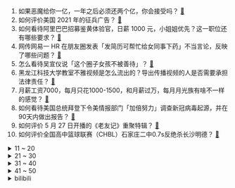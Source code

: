 1. 如果恶魔给你一亿，一年之后必须还两个亿，你会接受吗？ [:link:](https://www.zhihu.com/question/392418796)
2. 如何评价美国 2021 年的征兵广告？ [:link:](https://www.zhihu.com/question/461629217)
3. 如何看待阿里巴巴招募鉴黄体验官，日薪 1000 元，小姐姐优先？这一职位还有哪些要求？ [:link:](https://www.zhihu.com/question/461654968)
4. 网传网易一 HR 在朋友圈发表「发简历可帮忙给女同事下药」不当言论，反映了哪些问题？ [:link:](https://www.zhihu.com/question/461710464)
5. 怎么看待吴宣仪说「这个圈子女孩不被善待」？ [:link:](https://www.zhihu.com/question/461702905)
6. 黑龙江科技大学教室不雅视频是怎么流出的？导出传播视频的人是否需要承担法律责任？ [:link:](https://www.zhihu.com/question/461646094)
7. 月薪工资7000，每月只花1000-1500，和月薪过万，每月月光族有啥不一样的感觉？ [:link:](https://www.zhihu.com/question/392697045)
8. 如何看待美国总统拜登下令美情报部门「加倍努力」调查新冠病毒起源，并在90天内做出报告？ [:link:](https://www.zhihu.com/question/461618517)
9. 如何评价 5 月 27 日开播的《老友记》重聚特辑？ [:link:](https://www.zhihu.com/question/461638513)
10. 如何评价全国高中篮球联赛（CHBL）石家庄二中0.7s反绝杀长沙明德？ [:link:](https://www.zhihu.com/question/460456997)
<details>
<summary>11 ~ 20</summary>

11. 如何评价 CA 最新的声明停更《全面战争三国》后续 dlc？ [:link:](https://www.zhihu.com/question/461765337)
12. 一个科研能力极强的人提出不读博了，该如何挽留？ [:link:](https://www.zhihu.com/question/461395135)
13. 如何评价《一人之下》漫画 528（560）话？ [:link:](https://www.zhihu.com/question/461736510)
14. 有哪些你认为可以封神的剧本杀？ [:link:](https://www.zhihu.com/question/448538675)
15. 如果不考虑能否实现或买到，你家孩子最想要的儿童节礼物会是什么？ [:link:](https://www.zhihu.com/question/461342028)
16. 有没有极致温柔的微信状态文案？ [:link:](https://www.zhihu.com/question/449122893)
17. 对于护肤与化妆毫无经验的大一女生，应该如何入门？ [:link:](https://www.zhihu.com/question/34523794)
18. 福建两民警涉嫌酒后强奸妇女， 1 人被判 9 年，案件具体情况是如何的？还有哪些信息值得关注？ [:link:](https://www.zhihu.com/question/461643644)
19. 员工拒绝钉钉打卡遭开除索赔近 60 万，法院判决公司支付员工 4 万元，你怎么看？ [:link:](https://www.zhihu.com/question/461485904)
20. 如何看待深圳拟修订户籍迁入规定，将核准类学历型人才底线调整为全日制本科？ [:link:](https://www.zhihu.com/question/461483001)
</details>
<details>
<summary>21 ~ 30</summary>

21. 教练白色月牙回归，LDL 冠军上单 Qingtian 加盟，如何评价夏季赛 TES 战队的整体阵容？ [:link:](https://www.zhihu.com/question/461563164)
22. 如何看待京都大学开创以来首次因抄袭论文取消毕业生博士学位，当事人系上海电力大学讲师？ [:link:](https://www.zhihu.com/question/461424721)
23. 如何看待长沙教师招聘 4 分就进面试，教育局：学生不够阳刚，提升男性教师比例？ [:link:](https://www.zhihu.com/question/461547536)
24. 2岁宝宝情绪大起大伏，一件小事就能被无限点燃，还哄不住，有什么办法应对？ [:link:](https://www.zhihu.com/question/458309260)
25. 为什么萧炎拼命磕药却没有出现根基不稳，气血虚浮的情况，反而能花式越级单挑？ [:link:](https://www.zhihu.com/question/461264979)
26. 有哪些字简体比繁体要好? [:link:](https://www.zhihu.com/question/459988186)
27. 翟天临学术造假事件后有学生说「论文查重过于严格」，长远看这是好事还是坏事？ [:link:](https://www.zhihu.com/question/461305806)
28. 618买iphone12划算吗？ [:link:](https://www.zhihu.com/question/458591246)
29. 微软 CEO 称「下一代 Windows 系统将很快宣布」，你对此有哪些期待？ [:link:](https://www.zhihu.com/question/461439249)
30. 《龙珠》中为什么悟空一长大就和琪琪结婚，而不是和布尔玛？ [:link:](https://www.zhihu.com/question/295712652)
</details>
<details>
<summary>31 ~ 40</summary>

31. 辽宁阜新一辆机动车突发爆炸，驾驶人当场死亡，5 人轻伤，事故原因可能是什么？如何避免此类事故发生？ [:link:](https://www.zhihu.com/question/461279720)
32. 在岸和离岸人民币对美元汇率升到 6.3 元，你怎么看？将产生哪些影响？ [:link:](https://www.zhihu.com/question/461501137)
33. 郭靖第一次见黄蓉，为什么就敢把全部身家给对方? [:link:](https://www.zhihu.com/question/423933346)
34. 0到1之间所有有理数之和 ，和1到2之间的有理数之和，哪个大？ [:link:](https://www.zhihu.com/question/454607643)
35. 距离不如枪戟，破甲不如钝器，制作及维护成本还高，刀剑存在的意义是什么？ [:link:](https://www.zhihu.com/question/458992980)
36. 有哪些你结婚后才能明白的道理？ [:link:](https://www.zhihu.com/question/454665844)
37. 如何看待福奇等美国科学家改口支持所谓「对中国进行病毒起源调查」？ [:link:](https://www.zhihu.com/question/461340656)
38. 究竟是互联网加班狠还是设计院加班狠？ [:link:](https://www.zhihu.com/question/461283075)
39. 如何看待成都常住人口突破 2000 万，比 2010 年增加了 500  多万？对成都发展有哪些影响？ [:link:](https://www.zhihu.com/question/461488384)
40. 有哪些美食让你吃过一次就立马动手尝试？ [:link:](https://www.zhihu.com/question/294979999)
</details>
<details>
<summary>41 ~ 50</summary>

41. 人奋斗目的是为了什么? [:link:](https://www.zhihu.com/question/459060034)
42. 对于 2021 年高考志愿填报你有什么好的建议？ [:link:](https://www.zhihu.com/question/456117303)
43. 龙虾（指海龙虾）怎么做才好吃？ [:link:](https://www.zhihu.com/question/59541089)
44. 你在玩游戏《巫师 3》时，做过哪些傻事？ [:link:](https://www.zhihu.com/question/454236368)
45. 电商运营的一天是怎样的？ [:link:](https://www.zhihu.com/question/26504506)
46. 女生在《王者荣耀》想要的细节是什么？ [:link:](https://www.zhihu.com/question/457200823)
47. 国产操作系统目前发展到了哪个阶段？下一阶段要实现的主要目标是什么？ [:link:](https://www.zhihu.com/question/459912978)
48. 5 月 26 日广东新增 2 例本土确诊和 4 例无症状感染者，目前防疫情况如何？ [:link:](https://www.zhihu.com/question/461624554)
49. 22 考研双非本科生，想考上 211985 需要付出多少努力？有什么建议吗？ [:link:](https://www.zhihu.com/question/461472395)
50. 《原神》有没有可能和《明日方舟》联动，让能天使或者德克萨斯成为游戏中的五星或者四星新角色？ [:link:](https://www.zhihu.com/question/461119055)
</details><details>
<summary>bilibili</summary>

1. 再不科普，袁隆平的贡献就被黑的…只剩一篇论文了 [:link:](//www.bilibili.com/video/BV15q4y1j7Yu)
2. 真的能提现？难道是我错了？小伙跟拼多多硬刚，万万没想到...【拼多多套路大揭秘02】 [:link:](//www.bilibili.com/video/BV1qB4y1u7Jx)
3. 是谁在辱骂袁隆平？又是谁在为袁隆平的死欢呼？ [:link:](//www.bilibili.com/video/BV1Hv411V7KJ)
4. 【亮记生物鉴定】网络热传生物鉴定30 [:link:](//www.bilibili.com/video/BV1Dv411G7v4)
5. 被人砸坏了脑袋，46岁大哥出门被骂像“丧尸”：那我也得出来挣钱 [:link:](//www.bilibili.com/video/BV1ih411Y7KD)
6. 【危机合约#5】全网首杀 危机等级31 愿我的弹雨能熄灭你们的痛苦 [:link:](//www.bilibili.com/video/BV1v44y1z7gv)
7. 探秘中国边境小镇！100度火山温泉做菜好吃吗？ [:link:](//www.bilibili.com/video/BV1oA411g7ZQ)
8. 我是谁？ [:link:](//www.bilibili.com/video/BV1f54y1V7FR)
9. 国内首个全息投影红绿灯？这可真的是绝了【阅片无数Ⅱ 04】 [:link:](//www.bilibili.com/video/BV1B64y1o7XK)
10. 【黑胶】周杰伦《以父之名》史诗级神曲！华语乐坛巅峰神作！ [:link:](//www.bilibili.com/video/BV1pv411V73W)
<details>
<summary>11 ~ 20</summary>

11. 饮茶哥：兄弟，今日放假！放假就系要饮茶！ [:link:](//www.bilibili.com/video/BV1j64y1o7QZ)
12. 徐大虾勇斗鲨鱼 [:link:](//www.bilibili.com/video/BV1dv411G7iq)
13. 深深扎根在中华土地上，历久弥新的茶文化 [:link:](//www.bilibili.com/video/BV1P64y1o7RZ)
14. 《明日方舟》全新故事「灯火序曲」活动宣传PV [:link:](//www.bilibili.com/video/BV1oV411j7cx)
15. 普通人在家减肚子，变化有多离谱？【附操作】 [:link:](//www.bilibili.com/video/BV1TK4y1V7Wu)
16. 世界缅怀！外国小伙拼千块魔方画像纪念袁老【魔方先生 Mr.puzzle】 [:link:](//www.bilibili.com/video/BV1654y1V76f)
17. 【光谱行动】危机等级31  槊扬铳起裂坚胄  浪浊血涌折锋戟 [:link:](//www.bilibili.com/video/BV1F64y1o7DE)
18. 为了把握舞伴，我现在只想搞 W ! [:link:](//www.bilibili.com/video/BV11o4y117en)
19. 恭喜RNG [:link:](//www.bilibili.com/video/BV1Ky4y137U8)
20. 双一流高校《让绩点飞》 [:link:](//www.bilibili.com/video/BV1pK4y1R7vL)
</details>
<details>
<summary>21 ~ 30</summary>

21. 【王冰冰x青年大学习Vlog02】来不及解释了，上车！ [:link:](//www.bilibili.com/video/BV1Ho4y117aw)
22. 留澳九年后，我为什么决定回国了？ [:link:](//www.bilibili.com/video/BV19U4y1L7u4)
23. C4炸弹之 精 准 制 导 【C4快乐阴人流#19】 [:link:](//www.bilibili.com/video/BV1LQ4y1d7if)
24. 袁老遗体身覆国旗安卧鲜花翠柏丛中 [:link:](//www.bilibili.com/video/BV1vo4y117oK)
25. 2021淘宝沙雕新闻盘点｜丑哭买家，逼疯卖家 [:link:](//www.bilibili.com/video/BV13U4y1L7ff)
26. b站最全专业选择指南！61专业100嘉宾2个月爆肝硬核之作！第1期：历史国际关系政治社会心理英文小语种中文 [:link:](//www.bilibili.com/video/BV15b4y1Z7r6)
27. “读评论”不好意思啊，这次，我一定要赢！ [:link:](//www.bilibili.com/video/BV1GV41177Bh)
28. 工作室终于弄完了 [:link:](//www.bilibili.com/video/BV1vU4y1L75f)
29. faker:我都是自愿的，我喜欢 [:link:](//www.bilibili.com/video/BV13K4y1V78r)
30. 我 们 分 手 了 [:link:](//www.bilibili.com/video/BV1JU4y1L72M)
</details>
<details>
<summary>31 ~ 40</summary>

31. 650元伙食费让明星吃21天之鬼都不信的死亡尬交节目！ [:link:](//www.bilibili.com/video/BV1v54y1V7j5)
32. 我到底挣了多少w？30万粉丝UP真实收入！ [:link:](//www.bilibili.com/video/BV1b64y1k7KR)
33. 号称全球最有趣的迷宫难题，祖师爷原来长这样？ [:link:](//www.bilibili.com/video/BV1eB4y1u7bU)
34. 马王堆里的虫子、皇上的貂儿、淡水海马...国家动物标本资源库藏品大公开！ [:link:](//www.bilibili.com/video/BV1m54y1V7gp)
35. 全身涂满颜料吓疯老板！ [:link:](//www.bilibili.com/video/BV13V41177RG)
36. 到鳄鱼场抓条上100斤尼罗鳄，做红烧鳄鱼腩有多美味？"鳄鱼鞭"却被小俊哥吃了 [:link:](//www.bilibili.com/video/BV1KV41177zN)
37. 盲人母亲给脑瘫儿子炸香蕉，一句“我走了你只能饿死了”让人心疼。 [:link:](//www.bilibili.com/video/BV1Mo4y117B2)
38. 【时代少年团】分娩阵痛体验vlog [:link:](//www.bilibili.com/video/BV1qo4y117MU)
39. 火腿中的劳斯莱斯，开箱整整一只伊比利亚火腿，终极味觉大爆炸 [:link:](//www.bilibili.com/video/BV1FK4y1V7yC)
40. 650不够吃一天？社恐地狱的明星观察综艺《五十公里桃花坞》！ [:link:](//www.bilibili.com/video/BV1b54y1V7iT)
</details>
<details>
<summary>41 ~ 50</summary>

41. 《 B 站 西 游 究 极 大 战 》 [:link:](//www.bilibili.com/video/BV1b44y1z762)
42. 【卢克文工作室】卖菜生意都要抢？中国快速崛起沾染西方恶疾，反垄断背后大有深意 [:link:](//www.bilibili.com/video/BV17v411V7Yq)
43. 必胜客158自助又来啦！妹子一个人吃了512元回本了 [:link:](//www.bilibili.com/video/BV1h64y1k7Sv)
44. 胖 哥 不 要 啊 [:link:](//www.bilibili.com/video/BV1FK4y1V7Bv)
45. 必胜客158自助餐，4份牛排一份榴莲披萨，还有点零食，应该吃回本了 [:link:](//www.bilibili.com/video/BV1bK4y1R7tH)
46. 双 马 尾 弹 力 摇 [:link:](//www.bilibili.com/video/BV1HK4y1R7km)
47. 禁止任何流量明星演袁隆平 [:link:](//www.bilibili.com/video/BV1JQ4y1R79f)
48. 采访饮茶哥半小时！饮茶哥竟然会10种语言！饮茶哥居然这样上班！你想知道的都在这里！ [:link:](//www.bilibili.com/video/BV1WU4y1L7d6)
49. 不解决这个问题，一辈子驼背（附解决方案） [:link:](//www.bilibili.com/video/BV1V64y1k7Cc)
50. RNG夺冠后，Ghost向拳头官方实名举报选手gala比赛开挂！哈哈哈嗝~【美人鱼名场面】 [:link:](//www.bilibili.com/video/BV1yo4y117Qe)
</details>
<details>
<summary>51 ~ 60</summary>

51. 喜提全世界第二便宜的汽车！唉…... [:link:](//www.bilibili.com/video/BV1z44y1r7Tx)
52. WiFi慢多半是被蹭网了 [:link:](//www.bilibili.com/video/BV1Q44y1r782)
53. 爱情？不过是一种普通的玩意儿 [:link:](//www.bilibili.com/video/BV1G5411g7Yr)
54. 【赛事晚自习128】RNG决赛最险一局复盘！他们能夺冠真的不止靠卖挂！RNG vs DK细节分析 [:link:](//www.bilibili.com/video/BV1pq4y1j7YZ)
55. 300元的一个西瓜取汁器好用吗？奇葩厨具开箱！ [:link:](//www.bilibili.com/video/BV1P5411g7cp)
56. 袁隆平院士遗体送别仪式今日举行 [:link:](//www.bilibili.com/video/BV1BB4y1F78m)
57. 严重侮辱观众智商！逆天吐槽窒息爱情片《一不小心捡到爱》 [:link:](//www.bilibili.com/video/BV1h64y1o7Ap)
58. 试图和女票讲道理的你 [:link:](//www.bilibili.com/video/BV1MQ4y1d7qm)
59. 怪物（YOASOBI）／まふまふ【歌ってみた】 [:link:](//www.bilibili.com/video/BV1z64y1o7Zn)
60. 未播出视频！首次曝光谭sir第一次出镜 [:link:](//www.bilibili.com/video/BV1iN411Z7DA)
</details>
<details>
<summary>61 ~ 70</summary>

61. 手柄有后坐 打枪更快乐 [:link:](//www.bilibili.com/video/BV11A411g7na)
62. 《兄 弟 们，买 挂 吗？》 [:link:](//www.bilibili.com/video/BV1yU4y1L7W4)
63. 【原神】传 统 旱 厕 [:link:](//www.bilibili.com/video/BV19V411j7fV)
64. 【散人】史上最离谱 接龙你画我猜 全新玩法 [:link:](//www.bilibili.com/video/BV11v411G798)
65. 全程高能、泪腺爆棚、我等它的第二季！开年口碑最炸《窥探》大结局 [:link:](//www.bilibili.com/video/BV1XQ4y1R7Wg)
66. 救下魅魔小姐姐后，她打算这样报答我 [:link:](//www.bilibili.com/video/BV1ig411375C)
67. 客服：听懂了，但没完全懂 [:link:](//www.bilibili.com/video/BV1gQ4y1d72X)
68. 合金弹头X，中国美女玩家迎战韩国第一高手！ [:link:](//www.bilibili.com/video/BV13q4y1E7oi)
69. 印度霉菌疫情成”地狱“，为何依旧坚持援助外国？ [:link:](//www.bilibili.com/video/BV1o54y1V7ui)
70. 啊，我要疯狂推荐你们这个酸辣汤饺子，百吃不厌，味道绝美·日常治愈美食vlog [:link:](//www.bilibili.com/video/BV1No4y127Wi)
</details>
<details>
<summary>71 ~ 80</summary>

71. 把B站站长带到西沙赶海，误捕国家二级保护，差点... [:link:](//www.bilibili.com/video/BV1dN411Z7PC)
72. 全集！日剧封神之作！9.6分《白色巨塔》！一直被翻拍，从未被超越！ [:link:](//www.bilibili.com/video/BV11Q4y1R75S)
73. 【JUMP】别心疼老板，多心疼自己！ [:link:](//www.bilibili.com/video/BV1iK4y1R7UP)
74. 高考千万要到考场啊啊啊！！！ [:link:](//www.bilibili.com/video/BV1K64y1o7ho)
75. 花20万日元买一把可变形的Dominator是怎样的体验？哥：你敢再弄坏试试！ [:link:](//www.bilibili.com/video/BV1wQ4y1d7hc)
76. 【不懂就问】52：RNG夺冠竟成“外网公敌”？LCK赛区媒体“输不起”？Viper成LPL新一代“死歌” [:link:](//www.bilibili.com/video/BV11A411g7se)
77. 【罗云熙】万恶之源OP空耳就这？自创熙语唱JOJO主题曲！ [:link:](//www.bilibili.com/video/BV1Zy4y1g7x8)
78. 中美俄征兵广告一对比，评论区亮了 [:link:](//www.bilibili.com/video/BV19Q4y1R7vX)
79. 子弹都打不碎的鲁伯特之泪再次遇上液压机，会怎样呢？ [:link:](//www.bilibili.com/video/BV13v411V79u)
80. 别谦虚！这就是只有我们国家才能做到！ [:link:](//www.bilibili.com/video/BV1yU4y1L7o7)
</details>
<details>
<summary>81 ~ 90</summary>

81. 【生化危机8】八尺夫人-谁是我的新郎~ [:link:](//www.bilibili.com/video/BV1Xo4y117bC)
82. 如何拒绝道德绑架（三） [:link:](//www.bilibili.com/video/BV1254y1V7un)
83. 【沙雕剪辑#15】长枪点亮，AD厚葬！ [:link:](//www.bilibili.com/video/BV1oh411Y7Hj)
84. 非常凶猛的雀尾螳螂虾，攻击速度堪比子弹，出锅后都有点不敢下嘴 [:link:](//www.bilibili.com/video/BV1c44y1r7JZ)
85. 你有玩过这个画板吗？看看用来写字怎么样！ [:link:](//www.bilibili.com/video/BV1nK4y1R7WG)
86. 蓝色战衣×5 [:link:](//www.bilibili.com/video/BV1M44y1k7ym)
87. 【山河令衍生】【温周】七日回魂｜好好想一想，你到底是谁 [:link:](//www.bilibili.com/video/BV1iy4y1g7ih)
88. 整整花了一夜时间，搭造一幅袁爷爷的画像，永远缅怀。 [:link:](//www.bilibili.com/video/BV1k64y1d7CZ)
89. 有傻子，但我不说是谁 [:link:](//www.bilibili.com/video/BV1w64y1k7p5)
90. 爆破！阿特带你直击非法枪爆物品销毁现场！ [:link:](//www.bilibili.com/video/BV1uB4y1u7WC)
</details>
<details>
<summary>91 ~ 100</summary>

91. 史上最落魄富二代！20年不打扫？住豪宅却如流浪汉一般生活 [:link:](//www.bilibili.com/video/BV1Zy4y1g7sw)
92. 虚幻引擎5抢先体验版！！！ [:link:](//www.bilibili.com/video/BV1V64y1k73g)
93. 【逗鱼时刻】第303期 让我们一起快乐转转转 [:link:](//www.bilibili.com/video/BV1vU4y1L7hi)
94. 【戴建业】悼念袁隆平院士最好的方法就是向他学习！ [:link:](//www.bilibili.com/video/BV1ov411G7He)
95. 【low君】《十大台偶OST2》：盘点的不是歌，是90后的青春！ [:link:](//www.bilibili.com/video/BV1xK4y1R7Zu)
96. 精神病人采访，突然觉得他们又那么像正常人...... [:link:](//www.bilibili.com/video/BV1Wf4y1h7Zg)
97. 鲁迅为了骂人，竟然放弃了写小说？【围炉夜话】 [:link:](//www.bilibili.com/video/BV1qg41137PM)
98. 艺术难道就不值得尊重吗——美少女战士 [:link:](//www.bilibili.com/video/BV1Dv411G7Bq)
99. 大庆赶海，沙滩上发现大蛏王的呼吸孔会往外吐水，还有长臂蟹 [:link:](//www.bilibili.com/video/BV11Q4y1R7UR)
100. 时代变了！2005年的喜羊羊，你敢来2021年的羊村吗？ [:link:](//www.bilibili.com/video/BV1xV411771h)
</details></details>